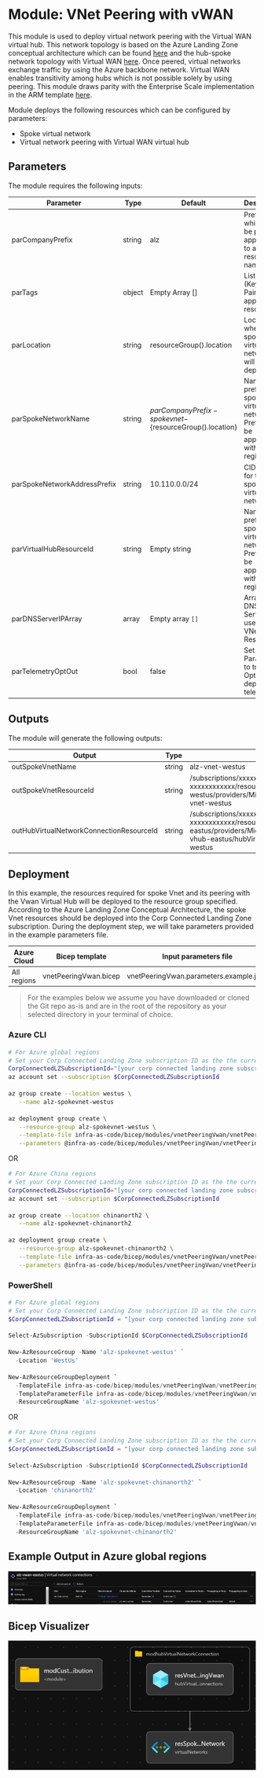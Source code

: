 # Module:  VNet Peering with vWAN

This module is used to deploy virtual network peering with the Virtual WAN virtual hub. This network topology is based on the Azure Landing Zone conceptual architecture which can be found [here](https://docs.microsoft.com/en-us/azure/cloud-adoption-framework/ready/azure-best-practices/virtual-wan-network-topology) and the hub-spoke network topology with Virtual WAN [here](https://docs.microsoft.com/en-us/azure/architecture/networking/hub-spoke-vwan-architecture). Once peered, virtual networks exchange traffic by using the Azure backbone network. Virtual WAN enables transitivity among hubs which is not possible solely by using peering. This module draws parity with the Enterprise Scale implementation in the ARM template [here](https://github.com/Azure/Enterprise-Scale/blob/main/eslzArm/subscriptionTemplates/vnetPeeringVwan.json).

Module deploys the following resources which can be configured by parameters:

- Spoke virtual network
- Virtual network peering with Virtual WAN virtual hub

## Parameters

The module requires the following inputs:

 | Parameter                    | Type   | Default                                                                                              | Description                                                                                                                                                                                                                                                         | Requirement                   | Example                      |
 | ---------------------------- | ------ | ---------------------------------------------------------------------------------------------------- | ------------------------------------------------------------------------------------------------------------------------------------------------------------------------------------------------------------------------------------------------------------------- | ----------------------------- | ---------------------------- |
 | parCompanyPrefix             | string | alz                                                                                                  | Prefix value which will be pre-appended to all resource names                                                                                                                                                                                                       | 1-10 char                     | alz                          |
 | parTags                      | object | Empty Array []                                                                                       | List of tags (Key Value Pairs) to be applied to resources                                                                                                                                                                                                           | None                          | environment: 'POC'   | 
 | parLocation           | string | resourceGroup().location | Location where spoke virtual network will be deployed        | Valid Azure Region | `westus`                         |
 | parSpokeNetworkName          | string | ${parCompanyPrefix}-spokevnet-${resourceGroup().location}                                                  | Name prefix for spoke virtual network.  Prefix will be appended with the region.                                                                                                                                                                                          | 2-50 char                     | alz-spokevnet-westus              |
 | parSpokeNetworkAddressPrefix   | string | 10.110.0.0/24                                                                                         | CIDR range for the spoke virtual network                                                                                                                                                                                                                                           | CIDR Notation                 | 10.110.0.0/24                 |
 | parVirtualHubResourceId        | string | Empty string                                                  | Name prefix for spoke virtual network.  Prefix will be appended with the region.                                                                                                                                                                                          | 2-50 char                     | /subscriptions/xxxxxxxx-xxxx-xxxx-xxxx-xxxxxxxxxxxx/resourceGroups/alz-vwan-eastus/providers/Microsoft.Network/virtualHubs/alz-vhub-eastus              |
 | parDNSServerIPArray          | array  | Empty array `[]`           | Array IP DNS Servers to use for VNet DNS Resolution                 | None        | `['10.10.1.4', '10.20.1.5']`                                                                                                                          |
 | parTelemetryOptOut           | bool   | false                                                                                                | Set Parameter to true to Opt-out of deployment telemetry                                                                                                                                                                                                            | None                          | false                        |

## Outputs

The module will generate the following outputs:

| Output                    | Type   | Example                                                                                                                                                                                                  |
| ------------------------- | ------ | -------------------------------------------------------------------------------------------------------------------------------------------------------------------------------------------------------- |
| outSpokeVnetName | string | alz-vnet-westus                                                                                                                                                                                            |
| outSpokeVnetResourceId      | string | /subscriptions/xxxxxxxx-xxxx-xxxx-xxxx-xxxxxxxxxxxx/resourceGroups/alz-spokevnet-westus/providers/Microsoft.Network/virtualNetworks/alz-vnet-westus                                                                                                                                                                                          |
| outHubVirtualNetworkConnectionResourceId | string | /subscriptions/xxxxxxxx-xxxx-xxxx-xxxx-xxxxxxxxxxxx/resourceGroups/alz-vwan-eastus/providers/Microsoft.Network/virtualHubs/alz-vhub-eastus/hubVirtualNetworkConnections/alz-vnet-westus                                                                                                                                                                                            |
## Deployment

In this example, the resources required for spoke Vnet and its peering with the Vwan Virtual Hub will be deployed to the resource group specified. According to the Azure Landing Zone Conceptual Architecture, the spoke Vnet resources should be deployed into the Corp Connected Landing Zone subscription. During the deployment step, we will take parameters provided in the example parameters file.

 | Azure Cloud    | Bicep template      | Input parameters file                    |
 | -------------- | ------------------- | ---------------------------------------- |
 | All  regions | vnetPeeringVwan.bicep | vnetPeeringVwan.parameters.example.json    |

> For the examples below we assume you have downloaded or cloned the Git repo as-is and are in the root of the repository as your selected directory in your terminal of choice.

### Azure CLI
```bash
# For Azure global regions
# Set your Corp Connected Landing Zone subscription ID as the the current subscription 
CorpConnectedLZSubscriptionId="[your corp connected landing zone subscription ID]"
az account set --subscription $CorpConnectedLZSubscriptionId

az group create --location westus \
   --name alz-spokevnet-westus

az deployment group create \
   --resource-group alz-spokevnet-westus \
   --template-file infra-as-code/bicep/modules/vnetPeeringVwan/vnetPeeringVwan.bicep \
   --parameters @infra-as-code/bicep/modules/vnetPeeringVwan/vnetPeeringVwan.parameters.example.json
```
OR
```bash
# For Azure China regions
# Set your Corp Connected Landing Zone subscription ID as the the current subscription 
CorpConnectedLZSubscriptionId="[your corp connected landing zone subscription ID]"
az account set --subscription $CorpConnectedLZSubscriptionId

az group create --location chinanorth2 \
   --name alz-spokevnet-chinanorth2

az deployment group create \
   --resource-group alz-spokevnet-chinanorth2 \
   --template-file infra-as-code/bicep/modules/vnetPeeringVwan/vnetPeeringVwan.bicep \
   --parameters @infra-as-code/bicep/modules/vnetPeeringVwan/vnetPeeringVwan.parameters.example.json
```

### PowerShell

```powershell
# For Azure global regions
# Set your Corp Connected Landing Zone subscription ID as the the current subscription 
$CorpConnectedLZSubscriptionId = "[your corp connected landing zone subscription ID]"

Select-AzSubscription -SubscriptionId $CorpConnectedLZSubscriptionId

New-AzResourceGroup -Name 'alz-spokevnet-westus' `
  -Location 'WestUs'
  
New-AzResourceGroupDeployment `
  -TemplateFile infra-as-code/bicep/modules/vnetPeeringVwan/vnetPeeringVwan.bicep `
  -TemplateParameterFile infra-as-code/bicep/modules/vnetPeeringVwan/vnetPeeringVwan.parameters.example.json `
  -ResourceGroupName 'alz-spokevnet-westus'
```
OR
```powershell
# For Azure China regions
# Set your Corp Connected Landing Zone subscription ID as the the current subscription 
$CorpConnectedLZSubscriptionId = "[your corp connected landing zone subscription ID]"

Select-AzSubscription -SubscriptionId $CorpConnectedLZSubscriptionId

New-AzResourceGroup -Name 'alz-spokevnet-chinanorth2' `
  -Location 'chinanorth2'
  
New-AzResourceGroupDeployment `
  -TemplateFile infra-as-code/bicep/modules/vnetPeeringVwan/vnetPeeringVwan.bicep `
  -TemplateParameterFile infra-as-code/bicep/modules/vnetPeeringVwan/vnetPeeringVwan.parameters.example.json `
  -ResourceGroupName 'alz-spokevnet-chinanorth2'
```
## Example Output in Azure global regions

![Example Deployment Output](media/vnetPeeringVwanExampleDeploymentOutput.png "Example Deployment Output in Azure global regions")

## Bicep Visualizer

![Bicep Visualizer](media/vnetPeeringVwanBicepVisualizer.png "Bicep Visualizer")
